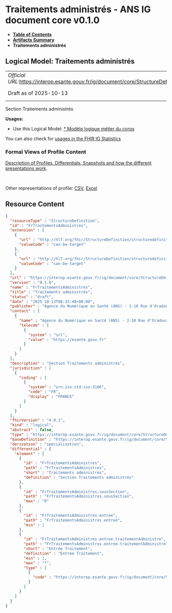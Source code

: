# Traitements administrés - ANS IG document core v0.1.0

* [**Table of Contents**](toc.md)
* [**Artifacts Summary**](artifacts.md)
* **Traitements administrés**

## Logical Model: Traitements administrés 

| | |
| :--- | :--- |
| *Official URL*:https://interop.esante.gouv.fr/ig/document/core/StructureDefinition/FrTraitementsAdministres | *Version*:0.1.0 |
| Draft as of 2025-10-13 | *Computable Name*:FrTraitementsAdministres |

 
Section Traitements administrés 

**Usages:**

* Use this Logical Model: [* Modèle logique métier du corps](StructureDefinition-CorpsDocument.md)

You can also check for [usages in the FHIR IG Statistics](https://packages2.fhir.org/xig/ans.document.fr.core|current/StructureDefinition/FrTraitementsAdministres)

### Formal Views of Profile Content

 [Description of Profiles, Differentials, Snapshots and how the different presentations work](http://build.fhir.org/ig/FHIR/ig-guidance/readingIgs.html#structure-definitions). 

 

Other representations of profile: [CSV](StructureDefinition-FrTraitementsAdministres.csv), [Excel](StructureDefinition-FrTraitementsAdministres.xlsx) 



## Resource Content

```json
{
  "resourceType" : "StructureDefinition",
  "id" : "FrTraitementsAdministres",
  "extension" : [
    {
      "url" : "http://hl7.org/fhir/StructureDefinition/structuredefinition-type-characteristics",
      "valueCode" : "can-be-target"
    },
    {
      "url" : "http://hl7.org/fhir/StructureDefinition/structuredefinition-type-characteristics",
      "valueCode" : "can-be-target"
    }
  ],
  "url" : "https://interop.esante.gouv.fr/ig/document/core/StructureDefinition/FrTraitementsAdministres",
  "version" : "0.1.0",
  "name" : "FrTraitementsAdministres",
  "title" : "Traitements administrés",
  "status" : "draft",
  "date" : "2025-10-13T08:32:48+00:00",
  "publisher" : "Agence du Numérique en Santé (ANS) - 2-10 Rue d'Oradour-sur-Glane, 75015 Paris",
  "contact" : [
    {
      "name" : "Agence du Numérique en Santé (ANS) - 2-10 Rue d'Oradour-sur-Glane, 75015 Paris",
      "telecom" : [
        {
          "system" : "url",
          "value" : "https://esante.gouv.fr"
        }
      ]
    }
  ],
  "description" : "Section Traitements administrés",
  "jurisdiction" : [
    {
      "coding" : [
        {
          "system" : "urn:iso:std:iso:3166",
          "code" : "FR",
          "display" : "FRANCE"
        }
      ]
    }
  ],
  "fhirVersion" : "4.0.1",
  "kind" : "logical",
  "abstract" : false,
  "type" : "https://interop.esante.gouv.fr/ig/document/core/StructureDefinition/FrTraitementsAdministres",
  "baseDefinition" : "https://interop.esante.gouv.fr/ig/document/core/StructureDefinition/Section",
  "derivation" : "specialization",
  "differential" : {
    "element" : [
      {
        "id" : "FrTraitementsAdministres",
        "path" : "FrTraitementsAdministres",
        "short" : "Traitements administrés",
        "definition" : "Section Traitements administrés"
      },
      {
        "id" : "FrTraitementsAdministres.sousSection",
        "path" : "FrTraitementsAdministres.sousSection",
        "max" : "0"
      },
      {
        "id" : "FrTraitementsAdministres.entree",
        "path" : "FrTraitementsAdministres.entree",
        "min" : 1
      },
      {
        "id" : "FrTraitementsAdministres.entree.traitementAdministre",
        "path" : "FrTraitementsAdministres.entree.traitementAdministre",
        "short" : "Entrée Traitement",
        "definition" : "Entrée Traitement",
        "min" : 1,
        "max" : "*",
        "type" : [
          {
            "code" : "https://interop.esante.gouv.fr/ig/document/core/StructureDefinition/FrTraitement"
          }
        ]
      }
    ]
  }
}

```

